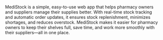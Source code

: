 MediStock is a simple, easy-to-use web app that helps pharmacy owners and suppliers manage their supplies better. With real-time stock tracking and automatic order updates, it ensures stock replenishment, minimizes shortages, and reduces overstock. MediStock makes it easier for pharmacy owners to keep their shelves full, save time, and work more smoothly with their suppliers—all in one place.

